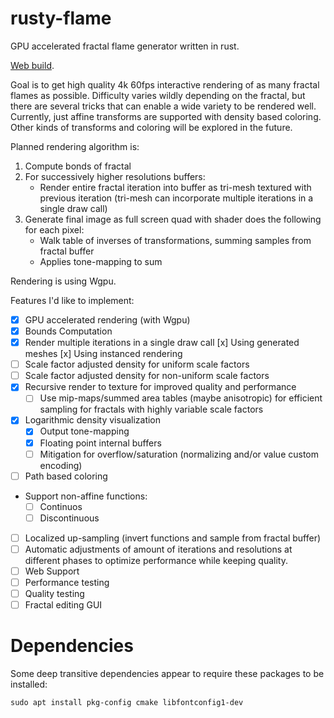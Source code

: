 # rusty-flame

GPU accelerated fractal flame generator written in rust.

[Web build](https://craig-macomber.github.io/rusty-flame/).

Goal is to get high quality 4k 60fps interactive rendering of as many fractal flames as possible. Difficulty varies wildly depending on the fractal, but there are several tricks that can enable a wide variety to be rendered well. Currently, just affine transforms are supported with density based coloring. Other kinds of transforms and coloring will be explored in the future.

Planned rendering algorithm is:

1. Compute bonds of fractal
2. For successively higher resolutions buffers:
   - Render entire fractal iteration into buffer as tri-mesh textured with previous iteration (tri-mesh can incorporate multiple iterations in a single draw call)
3. Generate final image as full screen quad with shader does the following for each pixel:
   - Walk table of inverses of transformations, summing samples from fractal buffer
   - Applies tone-mapping to sum

Rendering is using Wgpu.

Features I'd like to implement:

- [x] GPU accelerated rendering (with Wgpu)
- [x] Bounds Computation
- [x] Render multiple iterations in a single draw call
      [x] Using generated meshes
      [x] Using instanced rendering
- [ ] Scale factor adjusted density for uniform scale factors
- [ ] Scale factor adjusted density for non-uniform scale factors
- [x] Recursive render to texture for improved quality and performance
  - [ ] Use mip-maps/summed area tables (maybe anisotropic) for efficient sampling for fractals with highly variable scale factors
- [x] Logarithmic density visualization
  - [x] Output tone-mapping
  - [x] Floating point internal buffers
  - [ ] Mitigation for overflow/saturation (normalizing and/or value custom encoding)
- [ ] Path based coloring
- Support non-affine functions:
  - [ ] Continuos
  - [ ] Discontinuous
- [ ] Localized up-sampling (invert functions and sample from fractal buffer)
- [ ] Automatic adjustments of amount of iterations and resolutions at different phases to optimize performance while keeping quality.
- [ ] Web Support
- [ ] Performance testing
- [ ] Quality testing
- [ ] Fractal editing GUI

# Dependencies

Some deep transitive dependencies appear to require these packages to be installed:

`sudo apt install pkg-config cmake libfontconfig1-dev`
